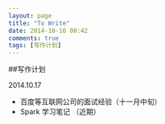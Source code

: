 ```yaml
---
layout: page
title: "To Write"
date: 2014-10-16 00:42
comments: true
tags: [写作计划]
---
```


##写作计划

2014.10.17

* 百度等互联网公司的面试经验（十一月中旬）
* Spark 学习笔记 （近期）